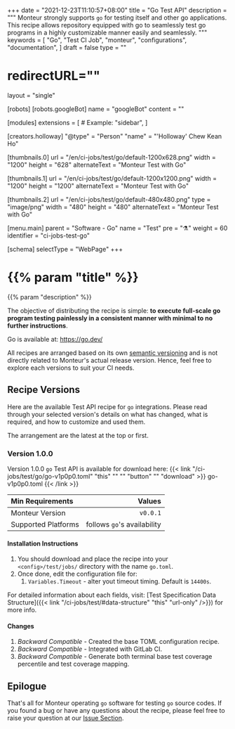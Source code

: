 +++
date = "2021-12-23T11:10:57+08:00"
title = "Go Test API"
description = """
Monteur strongly supports `go` for testing itself and other go applications.
This recipe allows repository equipped with go to seamlessly test go programs
in a highly customizable manner easily and seamlessly.
"""
keywords = [
	"Go",
	"Test CI Job",
	"monteur",
	"configurations",
	"documentation",
]
draft = false
type = ""
# redirectURL=""
layout = "single"


[robots]
[robots.googleBot]
name = "googleBot"
content = ""


[modules]
extensions = [
	# Example: "sidebar",
]


[creators.holloway]
"@type" = "Person"
"name" = "'Holloway' Chew Kean Ho"


[thumbnails.0]
url = "/en/ci-jobs/test/go/default-1200x628.png"
width = "1200"
height = "628"
alternateText = "Monteur Test with Go"

[thumbnails.1]
url = "/en/ci-jobs/test/go/default-1200x1200.png"
width = "1200"
height = "1200"
alternateText = "Monteur Test with Go"

[thumbnails.2]
url = "/en/ci-jobs/test/go/default-480x480.png"
type = "image/png"
width = "480"
height = "480"
alternateText = "Monteur Test with Go"


[menu.main]
parent = "Software - Go"
name = "Test"
pre = "⚗️"
weight = 60
identifier = "ci-jobs-test-go"


[schema]
selectType = "WebPage"
+++

# {{% param "title" %}}
{{% param "description" %}}

The objective of distributing the recipe is simple: **to execute full-scale
go program testing painlessly in a consistent manner with minimal to no further
instructions**.

Go is available at:
https://go.dev/

All recipes are arranged based on its own
[semantic versioning](https://semver.org/) and is not directly related to
Monteur's actual release version. Hence, feel free to explore each versions
to suit your CI needs.




## Recipe Versions
Here are the available Test API recipe for `go` integrations. Please read
through your selected version's details on what has changed, what is required,
and how to customize and used them.

The arrangement are the latest at the top or first.



### Version 1.0.0
Version 1.0.0 `go` Test API is available for download here:
{{< link "/ci-jobs/test/go/go-v1p0p0.toml" "this" "" "" "button"
	"" "download" >}}
go-v1p0p0.toml
{{< /link >}}

| Min Requirements     | Values                           |
|:---------------------|---------------------------------:|
| Monteur Version      | `v0.0.1`                         |
| Supported Platforms  | follows `go`'s availability      |


#### Installation Instructions
1. You should download and place the recipe into your `<config>/test/jobs/`
   directory with the name `go.toml`.
2. Once done, edit the configuration file for:
   1. `Variables.Timeout` - alter yout timeout timing. Default is `14400s`.

For detailed information about each fields, visit:
[Test Specification Data Structure]({{< link
"/ci-jobs/test/#data-structure" "this" "url-only" />}}) for more info.


#### Changes
1. *Backward Compatible* - Created the base TOML configuration recipe.
2. *Backward Compatible* - Integrated with GitLab CI.
3. *Backward Compatible* - Generate both terminal base test coverage percentile
   and test coverage mapping.




## Epilogue
That's all for Monteur operating `go` software for testing `go` source codes. If
you found a bug or have any questions about the recipe, please feel free to
raise your question at our
[Issue Section](https://gitlab.com/zoralab/monteur/-/issues).
